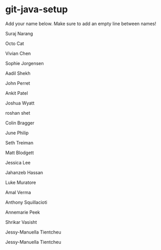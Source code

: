 # git-java-setup

Add your name below. Make sure to add an empty line between names!

Suraj Narang

Octo Cat

Vivian Chen

Sophie Jorgensen

Aadil Shekh

John Perret

Ankit Patel

Joshua Wyatt

roshan shet

Colin Bragger

June Philip

Seth Treiman

Matt Blodgett

Jessica Lee

Jahanzeb Hassan

Luke Muratore

Amal Verma

Anthony Squillacioti

Annemarie Peek

Shrikar Vasisht

Jessy-Manuella Tientcheu

Jessy-Manuella Tientcheu
